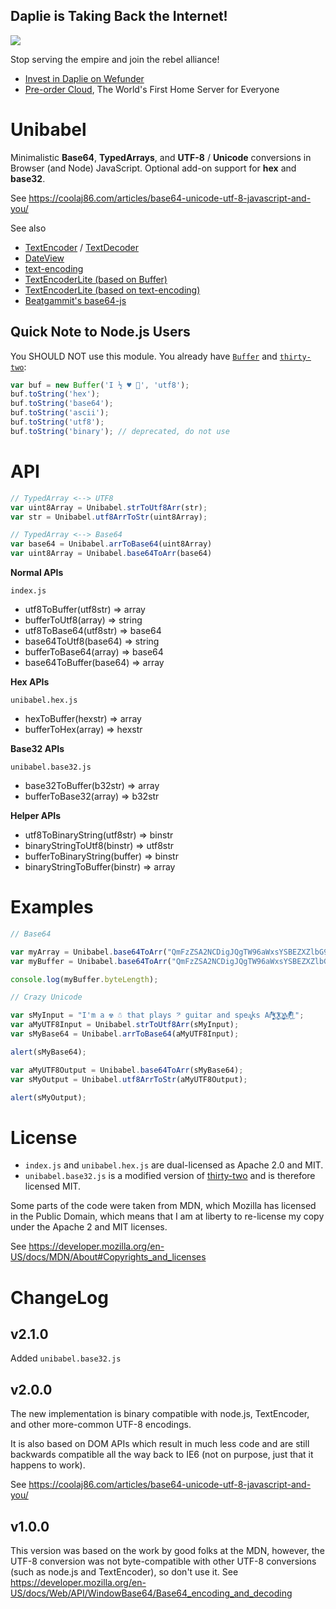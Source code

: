 Daplie is Taking Back the Internet!
--------------

[![](http://i.imgur.com/eG1lUZr.jpg)](https://daplie.com/preorder/)

Stop serving the empire and join the rebel alliance!

* [Invest in Daplie on Wefunder](https://daplie.com/invest/)
* [Pre-order Cloud](https://daplie.com/preorder/), The World's First Home Server for Everyone

Unibabel
========

Minimalistic **Base64**, **TypedArrays**, and **UTF-8** / **Unicode** conversions in Browser (and Node) JavaScript. Optional add-on support for **hex** and **base32**.

See <https://coolaj86.com/articles/base64-unicode-utf-8-javascript-and-you/>

See also

  * [TextEncoder](https://developer.mozilla.org/en-US/docs/Web/API/TextEncoder/encode) / [TextDecoder](https://developer.mozilla.org/en-US/docs/Web/API/TextDecoder/decode)
  * [DateView](https://developer.mozilla.org/en-US/docs/Web/JavaScript/Reference/Global_Objects/DataView)
  * [text-encoding](https://github.com/inexorabletash/text-encoding)
  * [TextEncoderLite (based on Buffer)](https://github.com/coolaj86/TextEncoderLite/tree/litest)
  * [TextEncoderLite (based on text-encoding)](https://github.com/coolaj86/TextEncoderLite/tree/lite)
  * [Beatgammit's base64-js](https://github.com/beatgammit/base64-js)

Quick Note to Node.js Users
------------------------

You SHOULD NOT use this module. You already have [`Buffer`](https://nodejs.org/api/buffer.html) and [`thirty-two`](https://github.com/chrisumbel/thirty-two):

```javascript
var buf = new Buffer('I ½ ♥ 💩', 'utf8');
buf.toString('hex');
buf.toString('base64');
buf.toString('ascii');
buf.toString('utf8');
buf.toString('binary'); // deprecated, do not use
```

API
===

```javascript
// TypedArray <--> UTF8
var uint8Array = Unibabel.strToUtf8Arr(str);
var str = Unibabel.utf8ArrToStr(uint8Array);

// TypedArray <--> Base64
var base64 = Unibabel.arrToBase64(uint8Array)
var uint8Array = Unibabel.base64ToArr(base64)
```

**Normal APIs**

`index.js`

* utf8ToBuffer(utf8str) => array
* bufferToUtf8(array) => string
* utf8ToBase64(utf8str) => base64
* base64ToUtf8(base64) => string
* bufferToBase64(array) => base64
* base64ToBuffer(base64) => array

**Hex APIs**

`unibabel.hex.js`

* hexToBuffer(hexstr) => array
* bufferToHex(array) => hexstr

**Base32 APIs**

`unibabel.base32.js`

* base32ToBuffer(b32str) => array
* bufferToBase32(array) => b32str

**Helper APIs**

* utf8ToBinaryString(utf8str) => binstr
* binaryStringToUtf8(binstr) => utf8str
* bufferToBinaryString(buffer) => binstr
* binaryStringToBuffer(binstr) => array

Examples
========

```javascript
// Base64

var myArray = Unibabel.base64ToArr("QmFzZSA2NCDigJQgTW96aWxsYSBEZXZlbG9wZXIgTmV0d29yaw=="); // "Base 64 \u2014 Mozilla Developer Network"
var myBuffer = Unibabel.base64ToArr("QmFzZSA2NCDigJQgTW96aWxsYSBEZXZlbG9wZXIgTmV0d29yaw==").buffer; // "Base 64 \u2014 Mozilla Developer Network"

console.log(myBuffer.byteLength);

// Crazy Unicode

var sMyInput = "I'm a ☢ ☃ that plays 𝄢 guitar and spea̧͈͖ks Ar̽̾̈́͒͑ ̶̧̨̱̹̭̯ͧ̾ͬC̷̙̲̝͖ͭ̏ͥͮ͟Oͮ͏̮̪̝͍M̲̖͊̒ͪͩͬ̚̚͜!";
var aMyUTF8Input = Unibabel.strToUtf8Arr(sMyInput);
var sMyBase64 = Unibabel.arrToBase64(aMyUTF8Input);

alert(sMyBase64);

var aMyUTF8Output = Unibabel.base64ToArr(sMyBase64);
var sMyOutput = Unibabel.utf8ArrToStr(aMyUTF8Output);

alert(sMyOutput);
```

License
=======

* `index.js` and `unibabel.hex.js` are dual-licensed as Apache 2.0 and MIT.
* `unibabel.base32.js` is a modified version of [thirty-two](https://github.com/chrisumbel/thirty-two) and is therefore licensed MIT.

Some parts of the code were taken from MDN, which Mozilla has licensed in the Public Domain,
which means that I am at liberty to re-license my copy under the Apache 2 and MIT licenses.

See <https://developer.mozilla.org/en-US/docs/MDN/About#Copyrights_and_licenses>

ChangeLog
====

v2.1.0
------

Added `unibabel.base32.js`

v2.0.0
------

The new implementation is binary compatible with node.js, TextEncoder,
and other more-common UTF-8 encodings.

It is also based on DOM APIs which result in much less code and are still
backwards compatible all the way back to IE6 (not on purpose, just that
it happens to work).

See <https://coolaj86.com/articles/base64-unicode-utf-8-javascript-and-you/>

v1.0.0
------

This version was based on the work by good folks at the MDN, however,
the UTF-8 conversion was not byte-compatible with other UTF-8 conversions
(such as node.js and TextEncoder), so don't use it.
See <https://developer.mozilla.org/en-US/docs/Web/API/WindowBase64/Base64_encoding_and_decoding>
